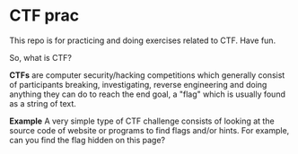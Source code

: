 # CTF prac
 
This repo is for practicing and doing exercises related to CTF. 
Have fun.

So, what is CTF?

**CTFs** are computer security/hacking competitions which generally consist of participants breaking, investigating, reverse engineering and doing anything they can do to reach the end goal, a "flag" which is usually found as a string of text.

**Example**
A very simple type of CTF challenge consists of looking at the source code of website or programs to find flags and/or hints. For example, can you find the flag hidden on this page?

